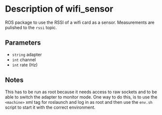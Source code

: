 # Description of wifi_sensor

ROS package to use the RSSI of a wifi card as a sensor. Measurements are pulished to the `rssi` topic.

## Parameters

* `string` adapter
* `int` channel
* `int` rate (Hz)

## Notes

This has to be run as root because it needs access to raw sockets and to be
able to switch the adapter to monitor mode. One way to do this, is to use the
`<machine>` xml tag for roslaunch and log in as root and then use the `env.sh`
script to start it with the correct environment.
